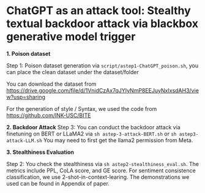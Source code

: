 # ChatGPT as an attack tool: Stealthy textual backdoor attack via blackbox generative model trigger 
 

**1. Poison dataset**

  Step 1: Poison dataset generation via ```script/astep1-ChatGPT_poison.sh```, you can place the clean dataset under the dataset/folder

  You can download the dataset from https://drive.google.com/file/d/1VnidCzAx7qJYIyNmP8EEJuyNxIxsdAH3/view?usp=sharing
  
  For the generation of style / Syntax, we used the code from https://github.com/INK-USC/BITE
  

**2. Backdoor Attack**
Step 3: You can conduct the backdoor attack via finetuning on BERT or LLaMA2 via ```sh astep-3-attack-BERT.sh``` or ```sh astep3-attack-LLM.sh```  You may need to first get the llama2 permission from Meta. 


**3. Stealthiness Evaluation**

Step 2: You check the stealthiness via ```sh astep2-stealthiness_eval.sh```.  The metrics include PPL, CoLA score, and GE score. 
        For sentiment consistence classification, we use 2-shot-in-context-learing. The demonstrations we used can be found in Appendix of paper. 






